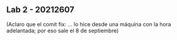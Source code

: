 ## Lab 2 - 20212607

(Aclaro que el comit fix: ... lo hice desde una máquina con la hora adelantada; por eso sale el 8 de septiembre)
